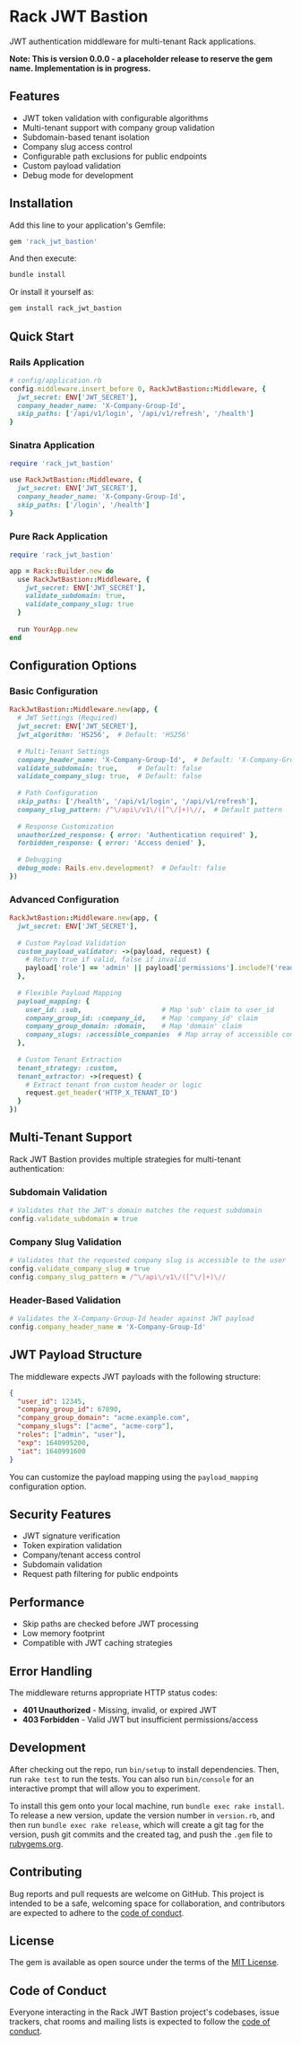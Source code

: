 # Rack JWT Bastion

JWT authentication middleware for multi-tenant Rack applications.

**Note: This is version 0.0.0 - a placeholder release to reserve the gem name. Implementation is in progress.**

## Features

- JWT token validation with configurable algorithms
- Multi-tenant support with company group validation
- Subdomain-based tenant isolation
- Company slug access control
- Configurable path exclusions for public endpoints
- Custom payload validation
- Debug mode for development

## Installation

Add this line to your application's Gemfile:

```ruby
gem 'rack_jwt_bastion'
```

And then execute:

```bash
bundle install
```

Or install it yourself as:

```bash
gem install rack_jwt_bastion
```

## Quick Start

### Rails Application

```ruby
# config/application.rb
config.middleware.insert_before 0, RackJwtBastion::Middleware, {
  jwt_secret: ENV['JWT_SECRET'],
  company_header_name: 'X-Company-Group-Id',
  skip_paths: ['/api/v1/login', '/api/v1/refresh', '/health']
}
```

### Sinatra Application

```ruby
require 'rack_jwt_bastion'

use RackJwtBastion::Middleware, {
  jwt_secret: ENV['JWT_SECRET'],
  company_header_name: 'X-Company-Group-Id',
  skip_paths: ['/login', '/health']
}
```

### Pure Rack Application

```ruby
require 'rack_jwt_bastion'

app = Rack::Builder.new do
  use RackJwtBastion::Middleware, {
    jwt_secret: ENV['JWT_SECRET'],
    validate_subdomain: true,
    validate_company_slug: true
  }
  
  run YourApp.new
end
```

## Configuration Options

### Basic Configuration

```ruby
RackJwtBastion::Middleware.new(app, {
  # JWT Settings (Required)
  jwt_secret: ENV['JWT_SECRET'],
  jwt_algorithm: 'HS256',  # Default: 'HS256'
  
  # Multi-Tenant Settings
  company_header_name: 'X-Company-Group-Id',  # Default: 'X-Company-Group-Id'
  validate_subdomain: true,     # Default: false
  validate_company_slug: true,  # Default: false
  
  # Path Configuration
  skip_paths: ['/health', '/api/v1/login', '/api/v1/refresh'],
  company_slug_pattern: /^\/api\/v1\/([^\/]+)\//,  # Default pattern
  
  # Response Customization
  unauthorized_response: { error: 'Authentication required' },
  forbidden_response: { error: 'Access denied' },
  
  # Debugging
  debug_mode: Rails.env.development?  # Default: false
})
```

### Advanced Configuration

```ruby
RackJwtBastion::Middleware.new(app, {
  jwt_secret: ENV['JWT_SECRET'],
  
  # Custom Payload Validation
  custom_payload_validator: ->(payload, request) {
    # Return true if valid, false if invalid
    payload['role'] == 'admin' || payload['permissions'].include?('read')
  },
  
  # Flexible Payload Mapping
  payload_mapping: {
    user_id: :sub,                    # Map 'sub' claim to user_id
    company_group_id: :company_id,    # Map 'company_id' claim
    company_group_domain: :domain,    # Map 'domain' claim
    company_slugs: :accessible_companies  # Map array of accessible companies
  },
  
  # Custom Tenant Extraction
  tenant_strategy: :custom,
  tenant_extractor: ->(request) {
    # Extract tenant from custom header or logic
    request.get_header('HTTP_X_TENANT_ID')
  }
})
```

## Multi-Tenant Support

Rack JWT Bastion provides multiple strategies for multi-tenant authentication:

### Subdomain Validation
```ruby
# Validates that the JWT's domain matches the request subdomain
config.validate_subdomain = true
```

### Company Slug Validation  
```ruby
# Validates that the requested company slug is accessible to the user
config.validate_company_slug = true
config.company_slug_pattern = /^\/api\/v1\/([^\/]+)\//
```

### Header-Based Validation
```ruby
# Validates the X-Company-Group-Id header against JWT payload
config.company_header_name = 'X-Company-Group-Id'
```

## JWT Payload Structure

The middleware expects JWT payloads with the following structure:

```json
{
  "user_id": 12345,
  "company_group_id": 67890,
  "company_group_domain": "acme.example.com", 
  "company_slugs": ["acme", "acme-corp"],
  "roles": ["admin", "user"],
  "exp": 1640995200,
  "iat": 1640991600
}
```

You can customize the payload mapping using the `payload_mapping` configuration option.

## Security Features

- JWT signature verification
- Token expiration validation
- Company/tenant access control
- Subdomain validation
- Request path filtering for public endpoints

## Performance

- Skip paths are checked before JWT processing
- Low memory footprint
- Compatible with JWT caching strategies

## Error Handling

The middleware returns appropriate HTTP status codes:

- **401 Unauthorized** - Missing, invalid, or expired JWT
- **403 Forbidden** - Valid JWT but insufficient permissions/access

## Development

After checking out the repo, run `bin/setup` to install dependencies. Then, run `rake test` to run the tests. You can also run `bin/console` for an interactive prompt that will allow you to experiment.

To install this gem onto your local machine, run `bundle exec rake install`. To release a new version, update the version number in `version.rb`, and then run `bundle exec rake release`, which will create a git tag for the version, push git commits and the created tag, and push the `.gem` file to [rubygems.org](https://rubygems.org).

## Contributing

Bug reports and pull requests are welcome on GitHub. This project is intended to be a safe, welcoming space for collaboration, and contributors are expected to adhere to the [code of conduct](CODE_OF_CONDUCT.md).

## License

The gem is available as open source under the terms of the [MIT License](https://opensource.org/licenses/MIT).

## Code of Conduct

Everyone interacting in the Rack JWT Bastion project's codebases, issue trackers, chat rooms and mailing lists is expected to follow the [code of conduct](CODE_OF_CONDUCT.md).
